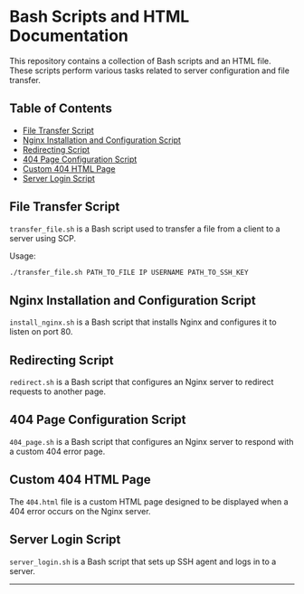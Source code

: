 
# Bash Scripts and HTML Documentation

This repository contains a collection of Bash scripts and an HTML file. These scripts perform various tasks related to server configuration and file transfer.

## Table of Contents

- [File Transfer Script](#file-transfer-script)
- [Nginx Installation and Configuration Script](#nginx-installation-and-configuration-script)
- [Redirecting Script](#redirecting-script)
- [404 Page Configuration Script](#404-page-configuration-script)
- [Custom 404 HTML Page](#custom-404-html-page)
- [Server Login Script](#server-login-script)

## File Transfer Script

`transfer_file.sh` is a Bash script used to transfer a file from a client to a server using SCP.

Usage:
```bash
./transfer_file.sh PATH_TO_FILE IP USERNAME PATH_TO_SSH_KEY
```

## Nginx Installation and Configuration Script

`install_nginx.sh` is a Bash script that installs Nginx and configures it to listen on port 80.

## Redirecting Script

`redirect.sh` is a Bash script that configures an Nginx server to redirect requests to another page.

## 404 Page Configuration Script

`404_page.sh` is a Bash script that configures an Nginx server to respond with a custom 404 error page.

## Custom 404 HTML Page

The `404.html` file is a custom HTML page designed to be displayed when a 404 error occurs on the Nginx server.

## Server Login Script

`server_login.sh` is a Bash script that sets up SSH agent and logs in to a server.

---

